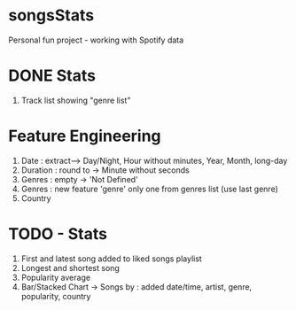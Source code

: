 # songsStats
Personal fun project - working with Spotify data

# DONE Stats 
1. Track list showing "genre list"

# Feature Engineering
1. Date : extract--> Day/Night, Hour without minutes, Year, Month, long-day
2. Duration : round to -> Minute without seconds
3. Genres : empty -> 'Not Defined'
4. Genres : new feature 'genre' only one from genres list (use last genre)
5. Country
# TODO - Stats
1. First and latest song added to liked songs playlist 
2. Longest and shortest song
3. Popularity average
4. Bar/Stacked Chart -> Songs by : added date/time, artist, genre, popularity, country
